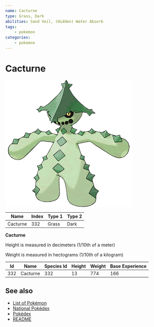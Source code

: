 ```yaml
---
name: Cacturne
type: Grass, Dark
abilities: Sand Veil, (Hidden) Water Absorb
tags:
    - pokemon
categories:
    - pokemon
---
```


# Cacturne


![Cacturne](images/332.png)

| **Name** | **Index** | **Type 1** | **Type 2** |
|----|----|----|----|
| Cacturne | 332 | Grass | Dark  |

**Cacturne** 


Height is measured in decimeters (1/10th of a meter)

Weight is measured in hectograms (1/10th of a kilogram)

| **Id** | **Name** | **Species Id** | **Height** | **Weight** | **Base Experience** |
|--------|----------|----------------|------------|------------|---------------------|
| 332 | Cacturne | 332 | 13 | 774 | 166 |


## See also

- [List of Pokémon](../pokemon.md)
- [National Pokédex](../national_pokedex.md)
- [Pokédex](../pokedex.md)
- [README](../README.md)
